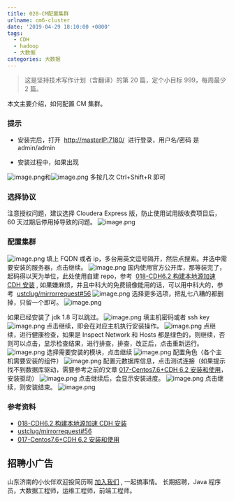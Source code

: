 ```yaml
---
title: 020-CM配置集群
urlname: cm6-cluster
date: '2019-04-29 18:10:00 +0800'
tags:
  - CDH
  - hadoop
  - 大数据
categories: 大数据
---
```


> 这是坚持技术写作计划（含翻译）的第 20 篇，定个小目标 999，每周最少 2 篇。

本文主要介绍，如何配置 CM 集群。

<!-- more -->

### 提示

- 安装完后，打开  [http://masterIP:7180/](http://masterip:7180/)  进行登录，用户名/密码 是 admin/admin

- 安装过程中，如果出现

![image.png](https://cdn.nlark.com/yuque/0/2019/png/226273/1557474684611-ff6a7f1c-4d35-4041-b8c7-67748cafcb4e.png#align=left&display=inline&height=845&name=image.png&originHeight=845&originWidth=1456&size=26862&status=done&width=1456)和![image.png](https://cdn.nlark.com/yuque/0/2019/png/226273/1558168684154-4141c4e8-4592-40a3-8c07-11ec9d3e8ed9.png#align=left&display=inline&height=612&name=image.png&originHeight=612&originWidth=897&size=25849&status=done&width=897)
多按几次 Ctrl+Shift+R 即可

### 选择协议

注意授权问题，建议选择 Cloudera Express 版，防止使用试用版收费项目后，60 天过期后停用掉导致的问题。
![image.png](https://cdn.nlark.com/yuque/0/2019/png/226273/1557473083139-d59ce28b-5999-429d-9d51-db825bf714b7.png#align=left&display=inline&height=928&name=image.png&originHeight=928&originWidth=1764&size=122298&status=done&width=1764)

### 配置集群

![image.png](https://cdn.nlark.com/yuque/0/2019/png/226273/1557473101214-998d7c3b-e202-4fe7-800f-b08da5dea3f1.png#align=left&display=inline&height=900&name=image.png&originHeight=900&originWidth=1434&size=69964&status=done&width=1434)
填上 FQDN 或者 ip，多台用英文逗号隔开，然后点搜索。并选中需要安装的服务器，点击继续。
![image.png](https://cdn.nlark.com/yuque/0/2019/png/226273/1557473272389-edb6fff0-2c54-4ffd-9495-ce76f709c196.png#align=left&display=inline&height=915&name=image.png&originHeight=915&originWidth=1450&size=109471&status=done&width=1450)
国内使用官方公开库，那等装完了，起码得以天为单位，此处使用自建 repo，参考  [018-CDH6.2 构建本地源加速 CDH 安装](https://juejin.im/post/5cc57a01f265da036c57929b) , 如果嫌麻烦，并且中科大的免费镜像能用的话，可以用中科大的，参考  [ustclug/mirrorrequest#56](https://github.com/ustclug/mirrorrequest/issues/56)
![image.png](https://cdn.nlark.com/yuque/0/2019/png/226273/1557473386274-c92e6d15-465f-46ed-9989-d1e2aede4972.png#align=left&display=inline&height=886&name=image.png&originHeight=886&originWidth=1446&size=164237&status=done&width=1446)
选择更多选项，把乱七八糟的都删掉，只留一个即可。
![image.png](https://cdn.nlark.com/yuque/0/2019/png/226273/1557473404683-1cdb865e-3ee0-4f07-bc3c-97138f76869d.png#align=left&display=inline&height=461&name=image.png&originHeight=461&originWidth=1701&size=46026&status=done&width=1701)

如果已经安装了 jdk 1.8 可以跳过。
![image.png](https://cdn.nlark.com/yuque/0/2019/png/226273/1557473446912-ef5d1472-ec49-4cc3-a4b5-ab803b54aa20.png#align=left&display=inline&height=908&name=image.png&originHeight=908&originWidth=1444&size=288573&status=done&width=1444)
填主机密码或者 ssh key
![image.png](https://cdn.nlark.com/yuque/0/2019/png/226273/1557473472053-b318c2b8-6611-456b-9962-85e0fbcf2c17.png#align=left&display=inline&height=899&name=image.png&originHeight=899&originWidth=1421&size=101355&status=done&width=1421)
点击继续，即会在对应主机执行安装操作。
![image.png](https://cdn.nlark.com/yuque/0/2019/png/226273/1557473917009-483cee28-4940-4aab-be3a-d2ec921d2eeb.png#align=left&display=inline&height=889&name=image.png&originHeight=889&originWidth=1207&size=52000&status=done&width=1207)
点继续，进行健康检查，如果是 Inspect Network 和 Hosts 都是绿色的，则继续，否则可以点击，显示检查结果，进行排查，排查，改正后，点击重新运行。
![image.png](https://cdn.nlark.com/yuque/0/2019/png/226273/1557474626008-4d55b976-68d8-4af0-b02e-c9f8644ce89c.png#align=left&display=inline&height=914&name=image.png&originHeight=914&originWidth=1451&size=106906&status=done&width=1451)
选择需要安装的模块，点击继续
![image.png](https://cdn.nlark.com/yuque/0/2019/png/226273/1557474843163-6ad18e46-c3f1-4daa-8810-68d956649901.png#align=left&display=inline&height=840&name=image.png&originHeight=840&originWidth=1431&size=141716&status=done&width=1431)
配置角色（各个主机需要安装的组件）
![image.png](https://cdn.nlark.com/yuque/0/2019/png/226273/1557474977110-d9ba7095-a8eb-4c9d-b273-9750fb0596da.png#align=left&display=inline&height=397&name=image.png&originHeight=397&originWidth=1701&size=41273&status=done&width=1701)
配置元数据库信息，点击测试连接（如果提示找不到数据库驱动，需要参考之前的文章 [017-Centos7.6+CDH 6.2 安装和使用](https://juejin.im/post/5cd4c949f265da03a158463a)，安装驱动）
![image.png](https://cdn.nlark.com/yuque/0/2019/png/226273/1557475069567-67acf641-1d6a-4d7d-a3a6-45a7845eb337.png#align=left&display=inline&height=805&name=image.png&originHeight=805&originWidth=1443&size=138020&status=done&width=1443)
点击继续后，会显示安装进度。
![image.png](https://cdn.nlark.com/yuque/0/2019/png/226273/1557475628886-18547c11-a4b2-4f26-9132-29ad74f282aa.png#align=left&display=inline&height=906&name=image.png&originHeight=906&originWidth=1440&size=139785&status=done&width=1440)
点击继续，则安装结束。
![image.png](https://cdn.nlark.com/yuque/0/2019/png/226273/1557475636171-04c27f36-723a-4eff-b461-f9407e2faef4.png#align=left&display=inline&height=322&name=image.png&originHeight=322&originWidth=1213&size=12755&status=done&width=1213)

### 参考资料

- [018-CDH6.2 构建本地源加速 CDH 安装](https://juejin.im/post/5cc57a01f265da036c57929b)
- [ustclug/mirrorrequest#56](https://github.com/ustclug/mirrorrequest/issues/56)
- [017-Centos7.6+CDH 6.2 安装和使用](https://juejin.im/post/5cd4c949f265da03a158463a)

## 招聘小广告

山东济南的小伙伴欢迎投简历啊 [加入我们](https://www.shunnengnet.com/index.php/Home/Contact/join.html) , 一起搞事情。
长期招聘，Java 程序员，大数据工程师，运维工程师，前端工程师。
